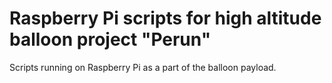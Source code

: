 # Raspberry Pi scripts for high altitude balloon project "Perun"

Scripts running on Raspberry Pi as a part of the balloon payload.
